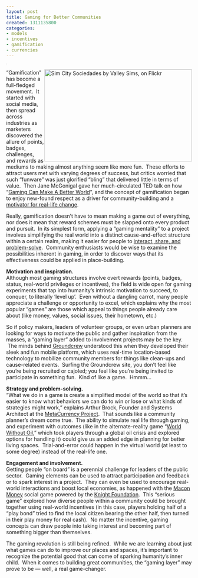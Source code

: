 ```yaml
---
layout: post
title: Gaming for Better Communities
created: 1311135800
categories:
- models
- incentives
- gamification
- currencies
---
```

<nav class="share-icons"><p><span class="linkedin"><span class="IN-widget" style="line-height: 1; vertical-align: baseline; display: inline-block; text-align: center;"><span style="padding: 0pt ! important; margin: 0pt ! important; text-indent: 0pt ! important; display: inline-block ! important; vertical-align: baseline ! important; font-size: 1px ! important;"><span id="li_ui_li_gen_1311135529733_0"><a id="li_ui_li_gen_1311135529733_0-link"><span id="li_ui_li_gen_1311135529733_0-logo">in</span><span id="li_ui_li_gen_1311135529733_0-title"><span id="li_ui_li_gen_1311135529733_0-title-text">S</span></span></a></span></span></span></span></p></nav><p><img alt="Sim City Sociedades by Valley Sims, on Flickr" class="alignright" src="http://farm3.static.flickr.com/2681/4360103520_734c3e1a14.jpg" style="width: 400px; height: 249px; float: right;">“Gamification” has become a full-fledged movement. &nbsp;It started with social media, then spread across industries as marketers discovered the allure of points, badges, challenges, and rewards as mediums to making almost anything seem like more fun. &nbsp;These efforts to attract users met with varying degrees of success, but critics worried that such “funware” was just glorified “bling” that delivered little in terms of value. &nbsp;Then Jane McGonigal gave her much-circulated TED talk on how “<a href="http://blog.ted.com/2010/03/17/gaming_can_make/">Gaming Can Make A Better World</a>”, and the concept of gamification began to enjoy new-found respect as a driver for community-building and a <a href="http://articles.latimes.com/2010/dec/26/entertainment/la-ca-gamification-20101226">motivator for real-life change</a>.</p><p>Really, gamification doesn’t have to mean making a game out of everything, nor does it mean that reward schemes must be slapped onto every product and pursuit. &nbsp;In its simplest form, applying a “gaming mentality” to a project involves simplifying the real world into a distinct cause-and-effect structure within a certain realm, making it easier for people to <a href="http://shareable.net/blog/where-the-game-layer-really-counts-sharing-community">interact, share, and problem-solve</a>. &nbsp;Community enthusiasts would be wise to examine the possibilities inherent in gaming, in order to discover ways that its effectiveness could be applied in place-building.</p><p><strong>Motivation and inspiration.</strong><br> Although most gaming structures involve overt rewards (points, badges, status, real-world privileges or incentives), the field is wide open for gaming experiments that tap into humanity’s intrinsic motivation to succeed, to conquer, to literally ‘level up’. &nbsp;Even without a dangling carrot, many people appreciate a challenge or opportunity to excel, which explains why the most popular “games” are those which appeal to things people already care about (like money, values, social issues, their hometown, etc.)</p><p>So if policy makers, leaders of volunteer groups, or even urban planners are looking for ways to motivate the public and gather inspiration from the masses, a “gaming layer” added to involvement projects may be the key. &nbsp;The minds behind <a href="http://groundcrew.us/">Groundcrew</a> understood this when they developed their sleek and fun mobile platform, which uses real-time location-based technology to mobilize community members for things like clean-ups and cause-related events. &nbsp;Surfing the Groundcrew site, you don’t feel like you’re being recruited or cajoled; you feel like you’re being invited to participate in something fun. &nbsp;Kind of like a game. &nbsp;Hmmm…</p><p><strong>Strategy and problem-solving.</strong><br> “What we do in a game is create a simplified model of the world so that it’s easier to know what behaviors we can do to win or lose or what kinds of strategies might work,” explains Arthur Brock, Founder and Systems Architect at the <a href="http://www.metacurrency.org/">MetaCurrency Project</a>. &nbsp;That sounds like a community planner’s dream come true. &nbsp;The ability to simulate real life through gaming, and experiment with outcomes (like in the alternate-reality game “<a href="http://www.worldwithoutoil.org/metaabout.htm">World Without Oil</a>,” which took players through a global oil crisis and explored options for handling it) could give us an added edge in planning for better living spaces. &nbsp;Trial-and-error could happen in the virtual world (at least to some degree) instead of the real-life one.</p><p><strong>Engagement and involvement.</strong><br> Getting people “on board” is a perennial challenge for leaders of the public sector. &nbsp;Gaming elements can be used to attract participation and feedback or to spark interest in a project. &nbsp;They can even be used to encourage real-world interactions and boost local economies, as happened with the <a href="http://www.maconmoney.org/">Macon Money</a> social game powered by the <a href="http://www.knightfoundation.org/news/press_room/knight_press_releases/detail.dot?id=370129">Knight Foundation</a>. &nbsp;This “serious game” explored how diverse people within a community could be brought together using real-world incentives (in this case, players holding half of a “play bond” tried to find the local citizen bearing the other half, then turned in their play money for real cash). &nbsp;No matter the incentive, gaming concepts can draw people into taking interest and becoming part of something bigger than themselves.</p><p>The gaming revolution is still being refined. &nbsp;While we are learning about just what games can do to improve our places and spaces, it’s important to recognize the potential good that can come of sparking humanity’s inner child. &nbsp;When it comes to building great communities, the “gaming layer” may prove to be — well, a real game-changer.</p>
